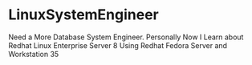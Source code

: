 # LinuxSystemEngineer

Need a More Database System Engineer. Personally Now I Learn about Redhat Linux Enterprise Server 8 Using Redhat Fedora Server and Workstation 35
